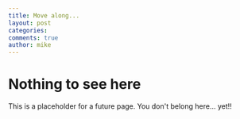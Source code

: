 ```yaml
---
title: Move along...
layout: post
categories:
comments: true
author: mike
---
```


# Nothing to see here

This is a placeholder for a future page. You don't belong here... yet!!
